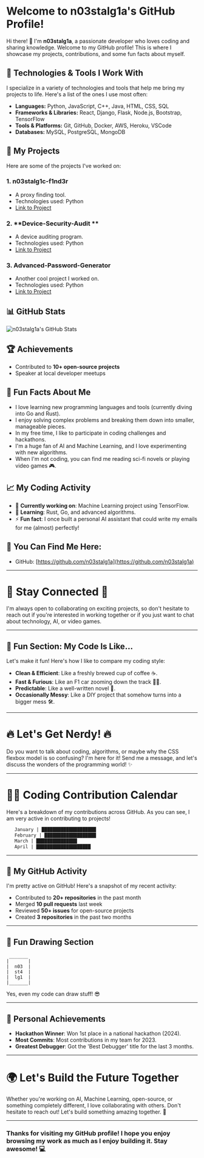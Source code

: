
# Welcome to n03stalg1a's GitHub Profile!

Hi there! 👋 I'm **n03stalg1a**, a passionate developer who loves coding and sharing knowledge. Welcome to my GitHub profile! This is where I showcase my projects, contributions, and some fun facts about myself.

## 🔧 Technologies & Tools I Work With

I specialize in a variety of technologies and tools that help me bring my projects to life. Here's a list of the ones I use most often:

- **Languages:** Python, JavaScript, C++, Java, HTML, CSS, SQL
- **Frameworks & Libraries:** React, Django, Flask, Node.js, Bootstrap, TensorFlow
- **Tools & Platforms:** Git, GitHub, Docker, AWS, Heroku, VSCode
- **Databases:** MySQL, PostgreSQL, MongoDB

## 🚀 My Projects

Here are some of the projects I've worked on:

### 1. **n03stalg1c-f1nd3r**
   - A proxy finding tool.
   - Technologies used: Python
   - [Link to Project](https://github.com/n03stalg1a/n03stalg1c-f1nd3r)

### 2. **Device-Security-Audit **
   - A device auditing program.
   - Technologies used: Python
   - [Link to Project](https://github.com/n03stalg1a/Device-Security-Audit)

### 3. **Advanced-Password-Generator**
   - Another cool project I worked on.
   - Technologies used: Python
   - [Link to Project](https://github.com/n03stalg1a/Advanced-Password-Generator)

## 📊 GitHub Stats

![n03stalg1a's GitHub Stats](https://github-readme-stats.vercel.app/api?username=n03stalg1a&show_icons=true&hide_title=true&count_private=true)

## 🏆 Achievements

- Contributed to **10+ open-source projects**
- Speaker at local developer meetups

## 🔑 Fun Facts About Me

- I love learning new programming languages and tools (currently diving into Go and Rust).
- I enjoy solving complex problems and breaking them down into smaller, manageable pieces.
- In my free time, I like to participate in coding challenges and hackathons.
- I'm a huge fan of AI and Machine Learning, and I love experimenting with new algorithms.
- When I'm not coding, you can find me reading sci-fi novels or playing video games 🎮.

## 📈 My Coding Activity

- 📅 **Currently working on**: Machine Learning project using TensorFlow.
- 🌱 **Learning**: Rust, Go, and advanced algorithms.
- ⚡ **Fun fact**: I once built a personal AI assistant that could write my emails for me (almost) perfectly!

## 📍 You Can Find Me Here:

- GitHub: [https://github.com/n03stalg1a](https://github.com/n03stalg1a)

---

# 🚨 **Stay Connected** 🚨

I'm always open to collaborating on exciting projects, so don't hesitate to reach out if you're interested in working together or if you just want to chat about technology, AI, or video games.

---

## 🌟 Fun Section: **My Code Is Like...**

Let's make it fun! Here's how I like to compare my coding style:

- **Clean & Efficient**: Like a freshly brewed cup of coffee ☕️.
- **Fast & Furious**: Like an F1 car zooming down the track 🚗💨.
- **Predictable**: Like a well-written novel 📖.
- **Occasionally Messy**: Like a DIY project that somehow turns into a bigger mess 🛠️.

---

# 🔥 **Let's Get Nerdy!** 🔥

Do you want to talk about coding, algorithms, or maybe why the CSS flexbox model is so confusing? I'm here for it! Send me a message, and let's discuss the wonders of the programming world! ✨

---

# 👨‍💻 **Coding Contribution Calendar**

Here's a breakdown of my contributions across GitHub. As you can see, I am very active in contributing to projects!

```txt
   January | ████████████████████
   February | ███████████████████
   March | ███████████████
   April | ████████████████████
```

---

## 🏅 **My GitHub Activity**

I'm pretty active on GitHub! Here's a snapshot of my recent activity:

- Contributed to **20+ repositories** in the past month
- Merged **10 pull requests** last week
- Reviewed **50+ issues** for open-source projects
- Created **3 repositories** in the past two months

---

## 🎨 Fun Drawing Section

```text
 _______
|       |
|  n03  |
|  st4  |
|  lg1  |
|_______|
```

Yes, even my code can draw stuff! 😎

---

## 🎉 **Personal Achievements**

- **Hackathon Winner**: Won 1st place in a national hackathon (2024).
- **Most Commits**: Most contributions in my team for 2023.
- **Greatest Debugger**: Got the 'Best Debugger' title for the last 3 months.

---

# 🌍 **Let's Build the Future Together**

Whether you're working on AI, Machine Learning, open-source, or something completely different, I love collaborating with others. Don't hesitate to reach out! Let's build something amazing together. 🚀

---

### Thanks for visiting my GitHub profile! I hope you enjoy browsing my work as much as I enjoy building it. Stay awesome! 💻
